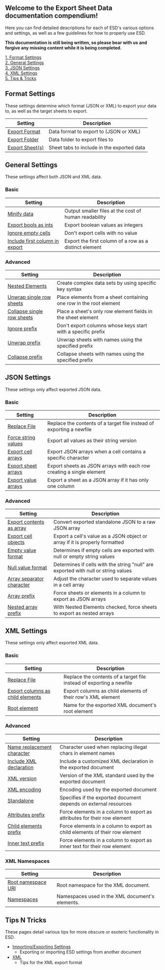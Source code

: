 Welcome to the Export Sheet Data documentation compendium!
----------------------------------------------------------

Here you can find detailed descriptions for each of ESD's various options and settings, as well as a few guidelines for how to properly use ESD.

**This documentation is still being written, so please bear with us and forgive any missing content while it is being completed.**

[1. Format Settings](#format-settings)<br>
[2. General Settings](#general-settings)<br>
[3. JSON Settings](#json-settings)<br>
[4. XML Settings](#xml-settings)<br>
[5. Tips & Tricks](#tips-n-tricks)

Format Settings
---------------
These settings determine which format (JSON or XML) to export your data to, as well as the target sheets to export.

Setting | Description
------- | -----------
[Export Format](format/exportformat.md) | Data format to export to (JSON or XML)
[Export Folder](format/exportfolder.md) | Data folder to export files to
[Export Sheet(s)](format/exportsheets.md) | Sheet tabs to include in the exported data

General Settings
----------------
These settings affect both JSON and XML data.

### Basic

Setting | Description
------- | -----------
[Minify data](general/minifydata.md) | Output smaller files at the cost of human readability
[Export bools as ints](general/exportboolsasints.md) | Export boolean values as integers
[Ignore empty cells](general/ignoreemptycells.md) | Don't export cells with no value
[Include first column in export](general/includefirstcolumninexport.md) | Export the first column of a row as a distinct element

### Advanced

Setting | Description
------- | -----------
[Nested Elements](general/nestedelements.md) | Create complex data sets by using specific key syntax
[Unwrap single row sheets](general/unwrapsinglerowsheets.md) | Place elements from a sheet containing one row in the root element
[Collapse single row sheets](general/collapsesinglerowsheets.md) | Place a sheet's only row element fields in the sheet element
[Ignore prefix](general/ignoreprefix.md) | Don't export columns whose keys start with a specific prefix
[Unwrap prefix](general/unwrapprefix.md) | Unwrap sheets with names using the specified prefix
[Collapse prefix](general/collapseprefix.md) | Collapse sheets with names using the specified prefix

JSON Settings
-------------
These settings only affect exported JSON data.

### Basic

Setting | Description
------- | -----------
[Replace File](general/replacefile.md) | Replace the contents of a target file instead of exporting a newfile
[Force string values](json/forcestringvalues.md) | Export all values as their string version
[Export cell arrays](json/exportcellarrays.md) | Export JSON arrays when a cell contains a specific character
[Export sheet arrays](json/exportsheetarrays.md) | Export sheets as JSON arrays with each row creating a single element
[Export value arrays](json/exportvaluearrays.md) | Export a sheet as a JSON array if it has only one column

### Advanced

Setting | Description
------- | -----------
[Export contents as array](json/exportcontentsasarray.md) | Convert exported standalone JSON to a raw JSON array
[Export cell objects](json/exportcellobjects.md) | Export a cell's value as a JSON object or array if it is properly formatted
[Empty value format](json/emptyvalueformat.md) | Determines if empty cells are exported with null or empty string values
[Null value format](json/nullvalueformat.md) | Determines if cells with the string "null" are exported with null or string values
[Array separator character](json/arrayseparatorcharacter.md) | Adjust the character used to separate values in a cell array
[Array prefix](json/arrayprefix.md) | Force sheets or elements in a column to export as JSON arrays
[Nested array prefix](json/nestedarrayprefix.md) | With Nested Elements checked, force sheets to export as nested arrays

XML Settings
------------
These settings only affect exported XML data.

### Basic

Setting | Description
------- | -----------
[Replace File](general/replacefile.md) | Replace the contents of a target file instead of exporting a newfile
[Export columns as child elements](xml/exportcolumnsaschildelements.md) | Export columns as child elements of their row's XML element
[Root element](xml/rootelement.md) | Name for the exported XML document's root element

### Advanced

Setting | Description
------- | -----------
[Name replacement character](xml/namereplacementcharacter.md) | Character used when replacing illegal chars in element names
[Include XML declaration](xml/includexmldeclaration.md) | Include a customized XML declaration in the exported document
[XML version](xml/xmlversion.md) | Version of the XML standard used by the exported document
[XML encoding](xml/xmlencoding.md) | Encoding used by the exported document
[Standalone](xml/standalone.md) | Specifies if the exported document depends on external resources
[Attributes prefix](xml/attributesprefix.md) | Force elements in a column to export as attributes for their row element
[Child elements prefix](xml/childelementsprefix.md) | Force elements in a column to export as child elements of their row element
[Inner text prefix](xml/innertextprefix.md) | Force elements in a column to export as inner text for their row element

### XML Namespaces

Setting | Description
------- | -----------
[Root namespace URI](xml/rootnamespaceuri.md) | Root namespace for the XML document.
[Namespaces](xml/xmlnamespaces.md) | Namespaces used in the XML document's elements.

Tips N Tricks
-------------
These pages detail various tips for more obscure or esoteric functionality in ESD.

- [Importing/Exporting Settings](settings.md)
  - Exporting or importing ESD settings from another document
- [XML](tips/tipsntricksxml.md)
  - Tips for the XML export format
